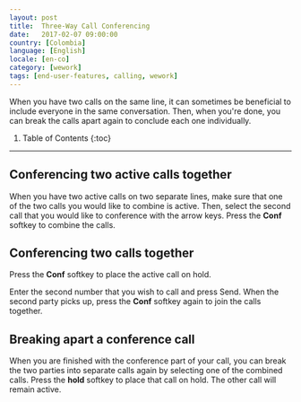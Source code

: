 ```yaml
---
layout: post
title:  Three-Way Call Conferencing
date:   2017-02-07 09:00:00
country: [Colombia]
language: [English]
locale: [en-co]
category: [wework]
tags: [end-user-features, calling, wework]
---
```


When you have two calls on the same line, it can sometimes be beneficial to include everyone in the same conversation. Then, when you're done, you can break the calls apart again to conclude each one individually.

1. Table of Contents
{:toc}
* * *

## Conferencing two active calls together

When you have two active calls on two separate lines, make sure that one of the two calls you would like to combine is active. Then, select the second call that you would like to conference with the arrow keys. Press the **Conf** softkey to combine the calls.

## Conferencing two calls together

Press the **Conf** softkey to place the active call on hold.

Enter the second number that you wish to call and press Send. When the second party picks up, press the **Conf** softkey again to join the calls together.

## Breaking apart a conference call

When you are finished with the conference part of your call, you can break the two parties into separate calls again by selecting one of the combined calls. Press the **hold** softkey to place that call on hold. The other call will remain active.